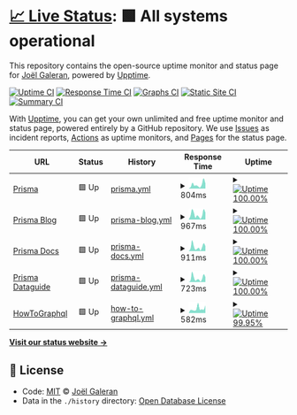 # [📈 Live Status](https://jolg42.github.io/upptime): <!--live status--> **🟩 All systems operational**

This repository contains the open-source uptime monitor and status page for [Joël Galeran](https://twitter.com/Jolg42), powered by [Upptime](https://github.com/upptime/upptime).

[![Uptime CI](https://github.com/koj-co/upptime/workflows/Uptime%20CI/badge.svg)](https://github.com/koj-co/upptime/actions?query=workflow%3A%22Uptime+CI%22)
[![Response Time CI](https://github.com/koj-co/upptime/workflows/Response%20Time%20CI/badge.svg)](https://github.com/koj-co/upptime/actions?query=workflow%3A%22Response+Time+CI%22)
[![Graphs CI](https://github.com/koj-co/upptime/workflows/Graphs%20CI/badge.svg)](https://github.com/koj-co/upptime/actions?query=workflow%3A%22Graphs+CI%22)
[![Static Site CI](https://github.com/koj-co/upptime/workflows/Static%20Site%20CI/badge.svg)](https://github.com/koj-co/upptime/actions?query=workflow%3A%22Static+Site+CI%22)
[![Summary CI](https://github.com/koj-co/upptime/workflows/Summary%20CI/badge.svg)](https://github.com/koj-co/upptime/actions?query=workflow%3A%22Summary+CI%22)

With [Upptime](https://upptime.js.org), you can get your own unlimited and free uptime monitor and status page, powered entirely by a GitHub repository. We use [Issues](https://github.com/jolg42/upptime/issues) as incident reports, [Actions](https://github.com/jolg42/upptime/actions) as uptime monitors, and [Pages](https://jolg42.github.io/upptime) for the status page.

<!--start: status pages-->
<!-- This summary is generated by Upptime (https://github.com/upptime/upptime) -->
<!-- Do not edit this manually, your changes will be overwritten -->
<!-- prettier-ignore -->
| URL | Status | History | Response Time | Uptime |
| --- | ------ | ------- | ------------- | ------ |
| [Prisma](https://www.prisma.io) | 🟩 Up | [prisma.yml](https://github.com/Jolg42/upptime/commits/master/history/prisma.yml) | <details><summary><img alt="Response time graph" src="./graphs/prisma.png" height="20"> 804ms</summary><br><a href="https://jolg42.github.io/upptime/history/prisma"><img alt="Response time 804" src="https://img.shields.io/endpoint?url=https%3A%2F%2Fraw.githubusercontent.com%2FJolg42%2Fupptime%2Fmaster%2Fapi%2Fprisma%2Fresponse-time.json"></a><br><a href="https://jolg42.github.io/upptime/history/prisma"><img alt="24-hour response time 279" src="https://img.shields.io/endpoint?url=https%3A%2F%2Fraw.githubusercontent.com%2FJolg42%2Fupptime%2Fmaster%2Fapi%2Fprisma%2Fresponse-time-day.json"></a><br><a href="https://jolg42.github.io/upptime/history/prisma"><img alt="7-day response time 557" src="https://img.shields.io/endpoint?url=https%3A%2F%2Fraw.githubusercontent.com%2FJolg42%2Fupptime%2Fmaster%2Fapi%2Fprisma%2Fresponse-time-week.json"></a><br><a href="https://jolg42.github.io/upptime/history/prisma"><img alt="30-day response time 804" src="https://img.shields.io/endpoint?url=https%3A%2F%2Fraw.githubusercontent.com%2FJolg42%2Fupptime%2Fmaster%2Fapi%2Fprisma%2Fresponse-time-month.json"></a><br><a href="https://jolg42.github.io/upptime/history/prisma"><img alt="1-year response time 804" src="https://img.shields.io/endpoint?url=https%3A%2F%2Fraw.githubusercontent.com%2FJolg42%2Fupptime%2Fmaster%2Fapi%2Fprisma%2Fresponse-time-year.json"></a></details> | <details><summary><a href="https://jolg42.github.io/upptime/history/prisma"><img alt="Uptime 100.00%" src="https://img.shields.io/endpoint?url=https%3A%2F%2Fraw.githubusercontent.com%2FJolg42%2Fupptime%2Fmaster%2Fapi%2Fprisma%2Fuptime.json"></a></summary><a href="https://jolg42.github.io/upptime/history/prisma"><img alt="24-hour uptime 100.00%" src="https://img.shields.io/endpoint?url=https%3A%2F%2Fraw.githubusercontent.com%2FJolg42%2Fupptime%2Fmaster%2Fapi%2Fprisma%2Fuptime-day.json"></a><br><a href="https://jolg42.github.io/upptime/history/prisma"><img alt="7-day uptime 100.00%" src="https://img.shields.io/endpoint?url=https%3A%2F%2Fraw.githubusercontent.com%2FJolg42%2Fupptime%2Fmaster%2Fapi%2Fprisma%2Fuptime-week.json"></a><br><a href="https://jolg42.github.io/upptime/history/prisma"><img alt="30-day uptime 100.00%" src="https://img.shields.io/endpoint?url=https%3A%2F%2Fraw.githubusercontent.com%2FJolg42%2Fupptime%2Fmaster%2Fapi%2Fprisma%2Fuptime-month.json"></a><br><a href="https://jolg42.github.io/upptime/history/prisma"><img alt="1-year uptime 100.00%" src="https://img.shields.io/endpoint?url=https%3A%2F%2Fraw.githubusercontent.com%2FJolg42%2Fupptime%2Fmaster%2Fapi%2Fprisma%2Fuptime-year.json"></a></details>
| [Prisma Blog](https://www.prisma.io/blog/) | 🟩 Up | [prisma-blog.yml](https://github.com/Jolg42/upptime/commits/master/history/prisma-blog.yml) | <details><summary><img alt="Response time graph" src="./graphs/prisma-blog.png" height="20"> 967ms</summary><br><a href="https://jolg42.github.io/upptime/history/prisma-blog"><img alt="Response time 967" src="https://img.shields.io/endpoint?url=https%3A%2F%2Fraw.githubusercontent.com%2FJolg42%2Fupptime%2Fmaster%2Fapi%2Fprisma-blog%2Fresponse-time.json"></a><br><a href="https://jolg42.github.io/upptime/history/prisma-blog"><img alt="24-hour response time 172" src="https://img.shields.io/endpoint?url=https%3A%2F%2Fraw.githubusercontent.com%2FJolg42%2Fupptime%2Fmaster%2Fapi%2Fprisma-blog%2Fresponse-time-day.json"></a><br><a href="https://jolg42.github.io/upptime/history/prisma-blog"><img alt="7-day response time 302" src="https://img.shields.io/endpoint?url=https%3A%2F%2Fraw.githubusercontent.com%2FJolg42%2Fupptime%2Fmaster%2Fapi%2Fprisma-blog%2Fresponse-time-week.json"></a><br><a href="https://jolg42.github.io/upptime/history/prisma-blog"><img alt="30-day response time 967" src="https://img.shields.io/endpoint?url=https%3A%2F%2Fraw.githubusercontent.com%2FJolg42%2Fupptime%2Fmaster%2Fapi%2Fprisma-blog%2Fresponse-time-month.json"></a><br><a href="https://jolg42.github.io/upptime/history/prisma-blog"><img alt="1-year response time 967" src="https://img.shields.io/endpoint?url=https%3A%2F%2Fraw.githubusercontent.com%2FJolg42%2Fupptime%2Fmaster%2Fapi%2Fprisma-blog%2Fresponse-time-year.json"></a></details> | <details><summary><a href="https://jolg42.github.io/upptime/history/prisma-blog"><img alt="Uptime 100.00%" src="https://img.shields.io/endpoint?url=https%3A%2F%2Fraw.githubusercontent.com%2FJolg42%2Fupptime%2Fmaster%2Fapi%2Fprisma-blog%2Fuptime.json"></a></summary><a href="https://jolg42.github.io/upptime/history/prisma-blog"><img alt="24-hour uptime 100.00%" src="https://img.shields.io/endpoint?url=https%3A%2F%2Fraw.githubusercontent.com%2FJolg42%2Fupptime%2Fmaster%2Fapi%2Fprisma-blog%2Fuptime-day.json"></a><br><a href="https://jolg42.github.io/upptime/history/prisma-blog"><img alt="7-day uptime 100.00%" src="https://img.shields.io/endpoint?url=https%3A%2F%2Fraw.githubusercontent.com%2FJolg42%2Fupptime%2Fmaster%2Fapi%2Fprisma-blog%2Fuptime-week.json"></a><br><a href="https://jolg42.github.io/upptime/history/prisma-blog"><img alt="30-day uptime 100.00%" src="https://img.shields.io/endpoint?url=https%3A%2F%2Fraw.githubusercontent.com%2FJolg42%2Fupptime%2Fmaster%2Fapi%2Fprisma-blog%2Fuptime-month.json"></a><br><a href="https://jolg42.github.io/upptime/history/prisma-blog"><img alt="1-year uptime 100.00%" src="https://img.shields.io/endpoint?url=https%3A%2F%2Fraw.githubusercontent.com%2FJolg42%2Fupptime%2Fmaster%2Fapi%2Fprisma-blog%2Fuptime-year.json"></a></details>
| [Prisma Docs](https://www.prisma.io/docs/) | 🟩 Up | [prisma-docs.yml](https://github.com/Jolg42/upptime/commits/master/history/prisma-docs.yml) | <details><summary><img alt="Response time graph" src="./graphs/prisma-docs.png" height="20"> 911ms</summary><br><a href="https://jolg42.github.io/upptime/history/prisma-docs"><img alt="Response time 911" src="https://img.shields.io/endpoint?url=https%3A%2F%2Fraw.githubusercontent.com%2FJolg42%2Fupptime%2Fmaster%2Fapi%2Fprisma-docs%2Fresponse-time.json"></a><br><a href="https://jolg42.github.io/upptime/history/prisma-docs"><img alt="24-hour response time 182" src="https://img.shields.io/endpoint?url=https%3A%2F%2Fraw.githubusercontent.com%2FJolg42%2Fupptime%2Fmaster%2Fapi%2Fprisma-docs%2Fresponse-time-day.json"></a><br><a href="https://jolg42.github.io/upptime/history/prisma-docs"><img alt="7-day response time 294" src="https://img.shields.io/endpoint?url=https%3A%2F%2Fraw.githubusercontent.com%2FJolg42%2Fupptime%2Fmaster%2Fapi%2Fprisma-docs%2Fresponse-time-week.json"></a><br><a href="https://jolg42.github.io/upptime/history/prisma-docs"><img alt="30-day response time 911" src="https://img.shields.io/endpoint?url=https%3A%2F%2Fraw.githubusercontent.com%2FJolg42%2Fupptime%2Fmaster%2Fapi%2Fprisma-docs%2Fresponse-time-month.json"></a><br><a href="https://jolg42.github.io/upptime/history/prisma-docs"><img alt="1-year response time 911" src="https://img.shields.io/endpoint?url=https%3A%2F%2Fraw.githubusercontent.com%2FJolg42%2Fupptime%2Fmaster%2Fapi%2Fprisma-docs%2Fresponse-time-year.json"></a></details> | <details><summary><a href="https://jolg42.github.io/upptime/history/prisma-docs"><img alt="Uptime 100.00%" src="https://img.shields.io/endpoint?url=https%3A%2F%2Fraw.githubusercontent.com%2FJolg42%2Fupptime%2Fmaster%2Fapi%2Fprisma-docs%2Fuptime.json"></a></summary><a href="https://jolg42.github.io/upptime/history/prisma-docs"><img alt="24-hour uptime 100.00%" src="https://img.shields.io/endpoint?url=https%3A%2F%2Fraw.githubusercontent.com%2FJolg42%2Fupptime%2Fmaster%2Fapi%2Fprisma-docs%2Fuptime-day.json"></a><br><a href="https://jolg42.github.io/upptime/history/prisma-docs"><img alt="7-day uptime 100.00%" src="https://img.shields.io/endpoint?url=https%3A%2F%2Fraw.githubusercontent.com%2FJolg42%2Fupptime%2Fmaster%2Fapi%2Fprisma-docs%2Fuptime-week.json"></a><br><a href="https://jolg42.github.io/upptime/history/prisma-docs"><img alt="30-day uptime 100.00%" src="https://img.shields.io/endpoint?url=https%3A%2F%2Fraw.githubusercontent.com%2FJolg42%2Fupptime%2Fmaster%2Fapi%2Fprisma-docs%2Fuptime-month.json"></a><br><a href="https://jolg42.github.io/upptime/history/prisma-docs"><img alt="1-year uptime 100.00%" src="https://img.shields.io/endpoint?url=https%3A%2F%2Fraw.githubusercontent.com%2FJolg42%2Fupptime%2Fmaster%2Fapi%2Fprisma-docs%2Fuptime-year.json"></a></details>
| [Prisma Dataguide](https://www.prisma.io/dataguide/) | 🟩 Up | [prisma-dataguide.yml](https://github.com/Jolg42/upptime/commits/master/history/prisma-dataguide.yml) | <details><summary><img alt="Response time graph" src="./graphs/prisma-dataguide.png" height="20"> 723ms</summary><br><a href="https://jolg42.github.io/upptime/history/prisma-dataguide"><img alt="Response time 723" src="https://img.shields.io/endpoint?url=https%3A%2F%2Fraw.githubusercontent.com%2FJolg42%2Fupptime%2Fmaster%2Fapi%2Fprisma-dataguide%2Fresponse-time.json"></a><br><a href="https://jolg42.github.io/upptime/history/prisma-dataguide"><img alt="24-hour response time 191" src="https://img.shields.io/endpoint?url=https%3A%2F%2Fraw.githubusercontent.com%2FJolg42%2Fupptime%2Fmaster%2Fapi%2Fprisma-dataguide%2Fresponse-time-day.json"></a><br><a href="https://jolg42.github.io/upptime/history/prisma-dataguide"><img alt="7-day response time 282" src="https://img.shields.io/endpoint?url=https%3A%2F%2Fraw.githubusercontent.com%2FJolg42%2Fupptime%2Fmaster%2Fapi%2Fprisma-dataguide%2Fresponse-time-week.json"></a><br><a href="https://jolg42.github.io/upptime/history/prisma-dataguide"><img alt="30-day response time 723" src="https://img.shields.io/endpoint?url=https%3A%2F%2Fraw.githubusercontent.com%2FJolg42%2Fupptime%2Fmaster%2Fapi%2Fprisma-dataguide%2Fresponse-time-month.json"></a><br><a href="https://jolg42.github.io/upptime/history/prisma-dataguide"><img alt="1-year response time 723" src="https://img.shields.io/endpoint?url=https%3A%2F%2Fraw.githubusercontent.com%2FJolg42%2Fupptime%2Fmaster%2Fapi%2Fprisma-dataguide%2Fresponse-time-year.json"></a></details> | <details><summary><a href="https://jolg42.github.io/upptime/history/prisma-dataguide"><img alt="Uptime 100.00%" src="https://img.shields.io/endpoint?url=https%3A%2F%2Fraw.githubusercontent.com%2FJolg42%2Fupptime%2Fmaster%2Fapi%2Fprisma-dataguide%2Fuptime.json"></a></summary><a href="https://jolg42.github.io/upptime/history/prisma-dataguide"><img alt="24-hour uptime 100.00%" src="https://img.shields.io/endpoint?url=https%3A%2F%2Fraw.githubusercontent.com%2FJolg42%2Fupptime%2Fmaster%2Fapi%2Fprisma-dataguide%2Fuptime-day.json"></a><br><a href="https://jolg42.github.io/upptime/history/prisma-dataguide"><img alt="7-day uptime 100.00%" src="https://img.shields.io/endpoint?url=https%3A%2F%2Fraw.githubusercontent.com%2FJolg42%2Fupptime%2Fmaster%2Fapi%2Fprisma-dataguide%2Fuptime-week.json"></a><br><a href="https://jolg42.github.io/upptime/history/prisma-dataguide"><img alt="30-day uptime 100.00%" src="https://img.shields.io/endpoint?url=https%3A%2F%2Fraw.githubusercontent.com%2FJolg42%2Fupptime%2Fmaster%2Fapi%2Fprisma-dataguide%2Fuptime-month.json"></a><br><a href="https://jolg42.github.io/upptime/history/prisma-dataguide"><img alt="1-year uptime 100.00%" src="https://img.shields.io/endpoint?url=https%3A%2F%2Fraw.githubusercontent.com%2FJolg42%2Fupptime%2Fmaster%2Fapi%2Fprisma-dataguide%2Fuptime-year.json"></a></details>
| [HowToGraphql](https://www.howtographql.com/) | 🟩 Up | [how-to-graphql.yml](https://github.com/Jolg42/upptime/commits/master/history/how-to-graphql.yml) | <details><summary><img alt="Response time graph" src="./graphs/how-to-graphql.png" height="20"> 582ms</summary><br><a href="https://jolg42.github.io/upptime/history/how-to-graphql"><img alt="Response time 582" src="https://img.shields.io/endpoint?url=https%3A%2F%2Fraw.githubusercontent.com%2FJolg42%2Fupptime%2Fmaster%2Fapi%2Fhow-to-graphql%2Fresponse-time.json"></a><br><a href="https://jolg42.github.io/upptime/history/how-to-graphql"><img alt="24-hour response time 663" src="https://img.shields.io/endpoint?url=https%3A%2F%2Fraw.githubusercontent.com%2FJolg42%2Fupptime%2Fmaster%2Fapi%2Fhow-to-graphql%2Fresponse-time-day.json"></a><br><a href="https://jolg42.github.io/upptime/history/how-to-graphql"><img alt="7-day response time 706" src="https://img.shields.io/endpoint?url=https%3A%2F%2Fraw.githubusercontent.com%2FJolg42%2Fupptime%2Fmaster%2Fapi%2Fhow-to-graphql%2Fresponse-time-week.json"></a><br><a href="https://jolg42.github.io/upptime/history/how-to-graphql"><img alt="30-day response time 582" src="https://img.shields.io/endpoint?url=https%3A%2F%2Fraw.githubusercontent.com%2FJolg42%2Fupptime%2Fmaster%2Fapi%2Fhow-to-graphql%2Fresponse-time-month.json"></a><br><a href="https://jolg42.github.io/upptime/history/how-to-graphql"><img alt="1-year response time 582" src="https://img.shields.io/endpoint?url=https%3A%2F%2Fraw.githubusercontent.com%2FJolg42%2Fupptime%2Fmaster%2Fapi%2Fhow-to-graphql%2Fresponse-time-year.json"></a></details> | <details><summary><a href="https://jolg42.github.io/upptime/history/how-to-graphql"><img alt="Uptime 99.95%" src="https://img.shields.io/endpoint?url=https%3A%2F%2Fraw.githubusercontent.com%2FJolg42%2Fupptime%2Fmaster%2Fapi%2Fhow-to-graphql%2Fuptime.json"></a></summary><a href="https://jolg42.github.io/upptime/history/how-to-graphql"><img alt="24-hour uptime 100.00%" src="https://img.shields.io/endpoint?url=https%3A%2F%2Fraw.githubusercontent.com%2FJolg42%2Fupptime%2Fmaster%2Fapi%2Fhow-to-graphql%2Fuptime-day.json"></a><br><a href="https://jolg42.github.io/upptime/history/how-to-graphql"><img alt="7-day uptime 100.00%" src="https://img.shields.io/endpoint?url=https%3A%2F%2Fraw.githubusercontent.com%2FJolg42%2Fupptime%2Fmaster%2Fapi%2Fhow-to-graphql%2Fuptime-week.json"></a><br><a href="https://jolg42.github.io/upptime/history/how-to-graphql"><img alt="30-day uptime 99.95%" src="https://img.shields.io/endpoint?url=https%3A%2F%2Fraw.githubusercontent.com%2FJolg42%2Fupptime%2Fmaster%2Fapi%2Fhow-to-graphql%2Fuptime-month.json"></a><br><a href="https://jolg42.github.io/upptime/history/how-to-graphql"><img alt="1-year uptime 99.95%" src="https://img.shields.io/endpoint?url=https%3A%2F%2Fraw.githubusercontent.com%2FJolg42%2Fupptime%2Fmaster%2Fapi%2Fhow-to-graphql%2Fuptime-year.json"></a></details>

<!--end: status pages-->

[**Visit our status website →**](https://jolg42.github.io/upptime)

## 📄 License

- Code: [MIT](./LICENSE) © [Joël Galeran](https://twitter.com/Jolg42)
- Data in the `./history` directory: [Open Database License](https://opendatacommons.org/licenses/odbl/1-0/)
